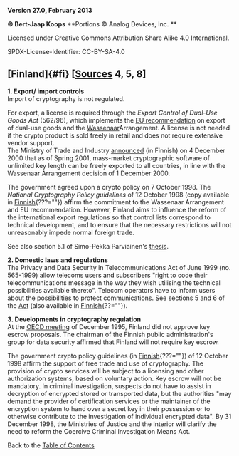 **Version 27.0, February 2013**

**© Bert-Jaap Koops**
**Portions © Analog Devices, Inc. **  

Licensed under Creative Commons Attribution Share Alike 4.0 International.

SPDX-License-Identifier: CC-BY-SA-4.0

## [Finland]{#fi} \[[Sources](cls-srce.htm) 4, 5, 8\]

**1. Export/ import controls**\
Import of cryptography is not regulated.

For export, a license is required through the *Export Control of
Dual-Use Goods Act* (562/96), which implements the [EU
recommendation](#eu_exp) on export of dual-use goods and the
[Wassenaar](#Wassenaar)Arrangement. A license is not needed if the
crypto product is sold freely in retail and does not require extensive
vendor support.\
The Ministry of Trade and Industry
[announced](http://ktm.elinar.fi/ktm/fin/ktmtiedo.nsf/b6638ff99f5f2761c22565af004ad877/63e4491893d2682ec22569ab0033a535?OpenDocument)
(in Finnish) on 4 December 2000 that as of Spring 2001, mass-market
cryptographic software of unlimited key length can be freely exported to
all countries, in line with the Wassenaar Arrangement decision of 1
December 2000.

The government agreed upon a crypto policy on 7 October 1998. The
*National Cryptography Policy guidelines* of 12 October 1998 (copy
available in
[Finnish](http://www.cis.hut.fi/kaip/wassenaar/salauspolitiikkamuistio.html%22%22){???=""})
affirm the commitment to the Wassenaar Arrangement and EU
recommendation. However, Finland aims to influence the reform of the
international export regulations so that control lists correspond to
technical development, and to ensure that the necessary restrictions
will not unreasonably impede normal foreign trade.

See also section 5.1 of Simo-Pekka Parviainen\'s
[thesis](http://ethesis.helsinki.fi/julkaisut/oik/julki/pg/parviainen/).

**2. Domestic laws and regulations**\
The Privacy and Data Security in Telecommunications Act of June 1999
(no. 565-1999) allow telecoms users and subscribers \"right to code
their telecommunications message in the way they wish utilising the
technical possibilities available thereto\". Telecom operators have to
inform users about the possibilities to protect communications. See
sections 5 and 6 of the
[Act](http://lm-gateway.terranova.fi/www/sivut/english/tele/statutes/1999_565.htm)
(also available in
[Finnish](http://finlex.edita.fi/cgi-bin/kortti/19990565000+Hakulause=19990565000%22){??=""}).

**3. Developments in cryptography regulation**\
At the [OECD meeting](#oecd) of December 1995, Finland did not approve
key escrow proposals. The chairman of the Finnish public
administration\'s group for data security affirmed that Finland will not
require key escrow.

The government crypto policy guidelines (in
[Finnish](http://www.cis.hut.fi/kaip/wassenaar/salauspolitiikkamuistio.html%22%22){???=""})
of 12 October 1998 affirm the support of free trade and use of
cryptography. The provision of crypto services will be subject to a
licensing and other authorization systems, based on voluntary action.
Key escrow will not be mandatory. In criminal investigation, suspects do
not have to assist in decryption of encrypted stored or transported
data, but the authorities \"may demand the provider of certification
services or the maintainer of the encryption system to hand over a
secret key in their possession or to otherwise contribute to the
investigation of individual encrypted data\". By 31 December 1998, the
Ministries of Justice and the Interior will clarify the need to reform
the Coercive Criminal Investigation Means Act.

Back to the [Table of Contents](index.md)
